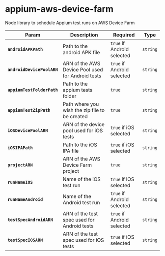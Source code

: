 # appium-aws-device-farm
Node library to schedule Appium test runs on AWS Device Farm

| Param | Description | Required | Type |
|---|---|---|---|
|**`androidAPKPath`**|Path to the android APK file|`true` if Android selected|`string`|
|**`androidDevicePoolARN`**|ARN of the AWS Device Pool used for Android tests|`true` if Android selected|`string`|
|**`appiumTestFolderPath`**|Path to the appium tests folder|`true`|`string`|
|**`appiumTestZipPath`**|Path where you wish the zip file to be created|`true`|`string`|
|**`iOSDevicePoolARN`**|ARN of the device pool used for iOS tests|`true` if iOS selected|`string`|
|**`iOSIPAPath`**|Path to the iOS IPA file|`true` if iOS selected|`string`|
|**`projectARN`**|ARN of the AWS Device Farm project|`true`|`string`|
|**`runNameIOS`**|Name of the iOS test run|`true` if iOS selected|`string`|
|**`runNameAndroid`**|Name of the Android test run|`true` if Android selected|`string`|
|**`testSpecAndroidARN`**|ARN of the test spec used for Android tests|`true` if Android selected|`string`|
|**`testSpecIOSARN`**|ARN of the test spec used for iOS tests|`true` if iOS selected|`string`|
